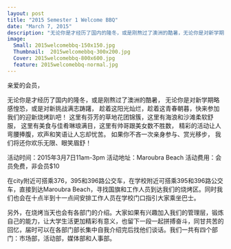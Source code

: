 ```yaml
---
layout: post
title: "2015 Semester 1 Welcome BBQ"
date: "March 7, 2015"
description: "无论你是才经历了国内的隆冬，或是刚熬过了澳洲的酷暑，无论你是对新学期略感惶恐，或是对新挑战满志踌躇，趁着这阳光灿烂，趁着这青春朝暮，快来参加我们的迎新烧烤趴吧！这里有芬芳的草地花团锦簇，这里有海浪和沙滩柔软舒服，这里有美食与佳肴琳琅满目，这里有帅哥跟美女数不胜数，精彩的活动让人弯腰捧腹，欢声和笑语让人忘却忧苦。如果你不吝一次亲身参与、赏光移步，我们将还你欢乐无限、眼笑眉舒！"
image:
  Small: 2015welcomebbq-150x150.jpg
  Thumbnail:  2015welcomebbq-300x200.jpg
  Cover: 2015welcomebbq-800x600.jpg
  feature: 2015welcomebbq-normal.jpg
---
```


亲爱的会员，
 
无论你是才经历了国内的隆冬，或是刚熬过了澳洲的酷暑，
无论你是对新学期略感惶恐，或是对新挑战满志踌躇，
趁着这阳光灿烂，趁着这青春朝暮，快来参加我们的迎新烧烤趴吧！
这里有芬芳的草地花团锦簇，这里有海浪和沙滩柔软舒服，
这里有美食与佳肴琳琅满目，这里有帅哥跟美女数不胜数，
精彩的活动让人弯腰捧腹，欢声和笑语让人忘却忧苦。
如果你不吝一次亲身参与、赏光移步，
我们将还你欢乐无限、眼笑眉舒！

活动时间：2015年3月7日11am-3pm
活动地址：Maroubra Beach
活动费用：会员免费，非会员$10
 
在city附近可搭乘376，395和396路公交车，在学校附近可搭乘395和396路公交车，直接到达Maroubra Beach，寻找国旗和工作人员到达我们的烧烤区。同时我们也会在十点半到十一点间安排工作人员在学校门口指引大家乘坐巴士。

另外，在烧烤当天也会有各部门的介绍。大家如果有兴趣加入我们的管理层，锻炼自己的能力，让大学生活更加精彩有意义，也留下一段一起拼搏奋斗，同甘共苦的回忆，届时可以在各部门部长集中自我介绍完后找他们谈话。我们一共有四个部门：市场部，活动部，媒体部和人事部。